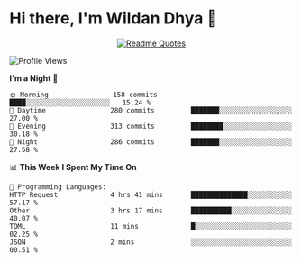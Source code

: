 # Hi there, I'm Wildan Dhya 👋 

<div align="center">
  <a href="https://github.com/piyushsuthar/github-readme-quotes">
    <img src="https://quotes-github-readme.vercel.app/api?quote=Try%2C%20Fail%2C%20Retry&author=unknown&type=vertical&theme=dark" alt="Readme Quotes">
  </a>
</div>

<!--START_SECTION:waka-->
![Profile Views](http://img.shields.io/badge/Profile%20Views-0-blue)

**I'm a Night 🦉** 

```text
🌞 Morning                158 commits         ████░░░░░░░░░░░░░░░░░░░░░   15.24 % 
🌆 Daytime                280 commits         ███████░░░░░░░░░░░░░░░░░░   27.00 % 
🌃 Evening                313 commits         ████████░░░░░░░░░░░░░░░░░   30.18 % 
🌙 Night                  286 commits         ███████░░░░░░░░░░░░░░░░░░   27.58 % 
```


📊 **This Week I Spent My Time On** 

```text
💬 Programming Languages: 
HTTP Request             4 hrs 41 mins       ██████████████░░░░░░░░░░░   57.17 % 
Other                    3 hrs 17 mins       ██████████░░░░░░░░░░░░░░░   40.07 % 
TOML                     11 mins             █░░░░░░░░░░░░░░░░░░░░░░░░   02.25 % 
JSON                     2 mins              ░░░░░░░░░░░░░░░░░░░░░░░░░   00.51 % 
```


<!--END_SECTION:waka-->

<!--## GitHub Stats-->
<!--![Top Languages](https://github-readme-stats.vercel.app/api/top-langs/?username=wildandhya&layout=compact&theme=dracula)-->











